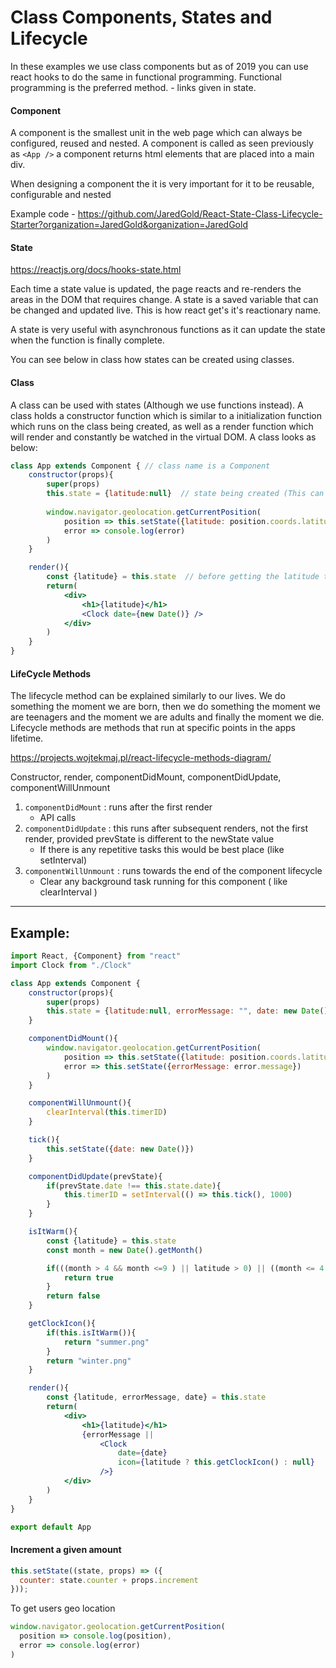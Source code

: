 # Class Components, States and Lifecycle

In these examples we use class components but as of 2019 you can use react hooks to do the same in functional programming. Functional programming is the preferred method. - links given in state.

#### Component

A component is the smallest unit in the web page which can always be configured, reused and nested. A component is called as seen previously as `<App />` a component returns html elements that are placed into a main div. 

When designing a component the it is very important for it to be reusable, configurable and nested

Example code - https://github.com/JaredGold/React-State-Class-Lifecycle-Starter?organization=JaredGold&organization=JaredGold

#### State

https://reactjs.org/docs/hooks-state.html

Each time a state value is updated, the page reacts and re-renders the areas in the DOM that requires change. A state is a saved variable that can be changed and updated live. This is how react get's it's reactionary name.

A state is very useful with asynchronous functions as it can update the state when the function is finally complete. 

You can see below in class how states can be created using classes.

#### Class

A class can be used with states (Although we use functions instead). A class holds a constructor function which is similar to a initialization function which runs on the class being created, as well as a render function which will render and constantly be watched in the virtual DOM. A class looks as below:

```jsx
class App extends Component { // class name is a Component
	constructor(props){
		super(props)
		this.state = {latitude:null}  // state being created (This can be multiple lines)
	
		window.navigator.geolocation.getCurrentPosition(
			position => this.setState({latitude: position.coords.latitude}),
			error => console.log(error)
		)
	}

	render(){
		const {latitude} = this.state  // before getting the latitude this will be null
		return(
			<div>
				<h1>{latitude}</h1>
				<Clock date={new Date()} />
			</div>
		)
	}
}
```

#### LifeCycle Methods

The lifecycle method can be explained similarly to our lives. We do something the moment we are born, then we do something the moment we are teenagers and the moment we are adults and finally the moment we die. Lifecycle methods are methods that run at specific points in the apps lifetime.

https://projects.wojtekmaj.pl/react-lifecycle-methods-diagram/

Constructor, render, componentDidMount, componentDidUpdate, componentWillUnmount

1. `componentDidMount` : runs after the first render
   - API calls
2. `componentDidUpdate` : this runs after subsequent renders, not the first render, provided prevState is different to the newState value
   - If there is any repetitive tasks this would be best place (like setInterval)
3. `componentWillUnmount` : runs towards the end of the component lifecycle
   - Clear any background task running for this component ( like clearInterval )







---

## Example:

```jsx
import React, {Component} from "react"
import Clock from "./Clock"

class App extends Component {
	constructor(props){
		super(props)
		this.state = {latitude:null, errorMessage: "", date: new Date()}
	}

	componentDidMount(){
		window.navigator.geolocation.getCurrentPosition(
			position => this.setState({latitude: position.coords.latitude}),
			error => this.setState({errorMessage: error.message})
		)
	}

	componentWillUnmount(){
		clearInterval(this.timerID)
	}

	tick(){
		this.setState({date: new Date()})
	}

	componentDidUpdate(prevState){
		if(prevState.date !== this.state.date){
			this.timerID = setInterval(() => this.tick(), 1000)
		}
	}

	isItWarm(){
		const {latitude} = this.state
		const month = new Date().getMonth()

		if(((month > 4 && month <=9 ) || latitude > 0) || ((month <= 4 || month > 9) && latitude < 0) || latitude === 0){
			return true
		}
		return false
	}

	getClockIcon(){
		if(this.isItWarm()){
			return "summer.png"
		}
		return "winter.png"
	}

	render(){
		const {latitude, errorMessage, date} = this.state
		return(
			<div>
				<h1>{latitude}</h1>
				{errorMessage || 
					<Clock 
						date={date} 
						icon={latitude ? this.getClockIcon() : null}
					/>}
			</div>
		)
	}
}

export default App

```







#### Increment a given amount

```jsx
this.setState((state, props) => ({
  counter: state.counter + props.increment
}));
```







To get users geo location

```jsx
window.navigator.geolocation.getCurrentPosition(
  position => console.log(position),
  error => console.log(error)
)
```





